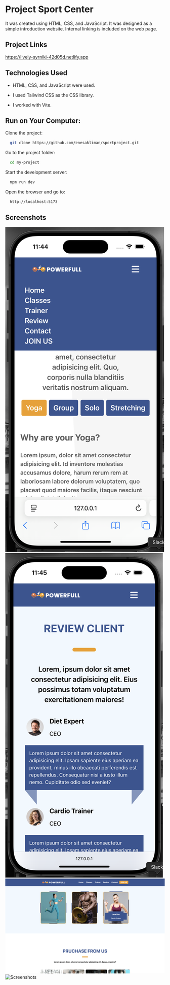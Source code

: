 # Project Sport Center

It was created using HTML, CSS, and JavaScript. It was designed as a simple introduction website. Internal linking is included on the web page.


## Project Links

https://lively-syrniki-42d05d.netlify.app

  
## Technologies Used

- HTML, CSS, and JavaScript were used.

- I used Tailwind CSS as the CSS library.

- I worked with Vite.


## Run on Your Computer:

Clone the project:

```bash
  git clone https://github.com/enesakliman/sportproject.git
```

Go to the project folder:

```bash
  cd my-project
```

Start the development server:

```bash
  npm run dev
```

Open the browser and go to:

```bash
  http://localhost:5173
```

  
  
## Screenshots

![Screenshots](gorunum/mobil.png)
![Screenshots](gorunum/mobil2.png)
![Screenshots](gorunum/sport-center.png)
![Screenshots](gorunum/sport-center2.png)

  